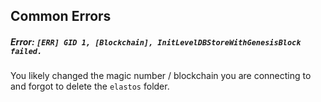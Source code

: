 

## Common Errors

##### Error: `[ERR] GID 1, [Blockchain], InitLevelDBStoreWithGenesisBlock failed.`

You likely changed the magic number / blockchain you are connecting to and forgot to delete the `elastos` folder.
